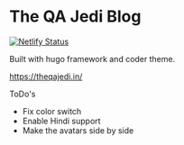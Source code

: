 # The QA Jedi Blog
[![Netlify Status](https://api.netlify.com/api/v1/badges/67efb6e5-20d6-49ed-86ea-27218aaf8df5/deploy-status)](https://app.netlify.com/sites/dreamy-lewin-fe03cf/deploys)

Built with hugo framework and coder theme.

https://theqajedi.in/

ToDo's
* Fix color switch
* Enable Hindi support
* Make the avatars side by side

